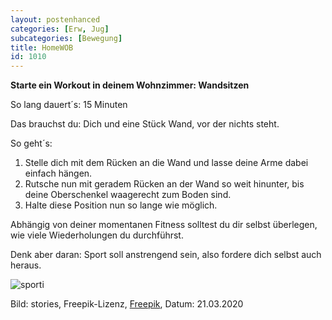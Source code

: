 ```yaml
---
layout: postenhanced
categories: [Erw, Jug]
subcategories: [Bewegung]
title: HomeWOB
id: 1010
---
```

**Starte ein Workout in deinem Wohnzimmer: Wandsitzen**

So lang dauert´s: 15 Minuten

Das brauchst du: Dich und eine Stück Wand, vor der nichts steht.

So geht´s: 
1. Stelle dich mit dem Rücken an die Wand und lasse deine Arme dabei einfach hängen.
2. Rutsche nun mit geradem Rücken an der Wand so weit hinunter, bis deine Oberschenkel waagerecht zum Boden sind.
3. Halte diese Position nun so lange wie möglich.

Abhängig von deiner momentanen Fitness solltest du dir selbst überlegen, wie viele Wiederholungen du durchführst. 

Denk aber daran: Sport soll anstrengend sein, also fordere dich selbst auch heraus.

![sporti](https://image.freepik.com/vektoren-kostenlos/persoenliche-trainer-konzeptillustration_114360-1552.jpg)

Bild: stories, Freepik-Lizenz, [Freepik](https://de.freepik.com/vektoren-kostenlos/persoenliche-trainer-konzeptillustration_7182228.htm#page=4&query=sport&position=17), Datum: 21.03.2020
